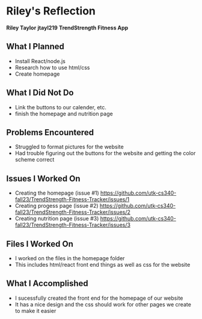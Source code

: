 # Riley's Reflection
**Riley Taylor**
**jtayl219**
**TrendStrength Fitness App**

## What I Planned

- Install React/node.js
- Research how to use html/css
- Create homepage

## What I Did Not Do

- Link the buttons to our calender, etc.
- finish the homepage and nutrition page

## Problems Encountered

- Struggled to format pictures for the website
- Had trouble figuring out the buttons for the website and getting the color scheme correct

## Issues I Worked On
- Creating the homepage (issue #1) https://github.com/utk-cs340-fall23/TrendStrength-Fitness-Tracker/issues/1
- Creating progess page (issue #2) https://github.com/utk-cs340-fall23/TrendStrength-Fitness-Tracker/issues/2
- Creating nutrition page (issue #3) https://github.com/utk-cs340-fall23/TrendStrength-Fitness-Tracker/issues/3

## Files I Worked On

- I worked on the files in the homepage folder
- This includes html/react front end things as well as css for the website

## What I Accomplished

- I sucessfully created the front end for the homepage of our website
- It has a nice design and the css should work for other pages we create to make it easier
